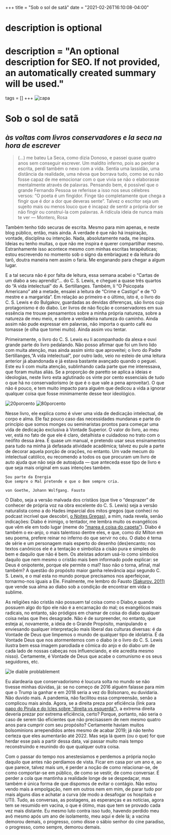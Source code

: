 +++
title = "Sob o sol de satã"
date = "2021-02-26T16:10:08-04:00"

#
# description is optional
#
# description = "An optional description for SEO. If not provided, an automatically created summary will be used."

tags = []
+++
![capa](https://i.postimg.cc/7YsS1pfc/1-ESu-ZXTLA7-I56a-Fo4-Z3-Q2-Tw.jpg)

# Sob o sol de satã
## *às voltas com livros conservadores e la seca na hora de escrever*

>(…) me bateu La Seca, como dizia Donoso, e passei quase quatro anos sem conseguir escrever. Um maldito inferno, pois ao perder a escrita, perdi também o nexo com a vida. Sentia uma lassidão, uma distância da realidade, uma névoa que borrava tudo, como se eu não fosse capaz de me emocionar com o que vivia se não o elaborasse mentalmente através de palavras. Pensando bem, é possível que o grande Fernando Pessoa se referisse a isso nos seus célebres versos: “O poeta é um fingidor. Finge tão completamente que chega a fingir que é dor a dor que deveras sente”. Talvez o escritor seja um sujeito mais ou menos louco que é incapaz de sentir a própria dor se não fingir ou construí-la com palavras.
> A ridícula ideia de nunca mais te ver — Montero, Rosa

Também tenho tido securas de escrita. Mesmo para mim apenas, e neste blog público, então, mais ainda. A verdade é que não há inspiração, vontade, disciplina ou intenção. Nada, absolutamente nada, me inspira. Ideias eu tenho muitas, o que não me inspira é querer compartilhar mesmo. Estranhamente isso acontece mesmo com minhas escritas terapêuticas; estou escrevendo no momento sob o signo da embriaguez e da leitura do tarô, doutra maneira nem assim o faria. Me enganando para chegar a algum lugar.

E a tal secura não é por falta de leitura, essa semana acabei o “Cartas de um diabo a seu aprendiz”… do C. S. Lewis, e cheguei a quase três quartos do “A vida intelectual” do A. Sertillanges. Também, li “O Psicopata Americano” até a metade, ensaiei a leitura de “Crime e Castigo” e de “O mestre e a margarida”. Em relação ao primeiro e o último, isto é, o livro do C. S. Lewis e do Bulgakov, guardadas as devidas diferenças, são livros cujo protagonismo é do diabo. Ler livros de não ficção e conservadores em sua essência me trouxe pensamentos sobre a minha própria natureza, sobre a natureza de meu meio, e sobre a verdadeira natureza do caminho. Ainda assim não pude expressar em palavras, não importa o quanto café eu tomasse (e olha que tomei muito). Ainda assim vou tentar.

Primeiramente, o livro do C. S. Lewis eu li acompanhado da alexa e ouvi grande parte do livro pedalando. Não posso afirmar que foi um livro lido com muita atenção, mas ainda assim sinto que aproveitei; o livro do Padre Sertillanges,“A vida intelectual”, por outro lado, veio no esteio de uma leitura anterior já abandonada e já estava bastante avançado quando o peguei. Este eu li com muita atenção, sublinhando cada parte que me interessava, que foram muitas aliás. Se a proporção de paretto se aplica a ideias e ideologias, neste livro esta aglutinado os vinte por cento essenciais de tudo o que há no conservadorismo (e que é o que vale a pena aproveitar). O que não é pouco, e tem muito impacto para alguém que dedicou a vida a ignorar qualquer coisa que fosse minimamente desse teor ideológico.

![20porcento](https://i.postimg.cc/sxp3QHpY/image.png)
![80porcento](https://i.postimg.cc/C1bKkK0n/image.png)

Nesse livro, ele explica como é viver uma vida de dedicação intelectual, de corpo e alma. Ele faz pouco caso das necessidades mundanas e parte do princípio que somos monges ou seminaristas prontos para começar uma vida de dedicação exclusiva à Vontade Superior. O valor do livro, ao meu ver, está no fato de que ele é claro, detalhista e cuidadoso no trato com o neófito dessa área. É quase um manual, e pretendo usar seus ensinamentos para tudo na minha já defasada atividade acadêmica; talvez eu pule a parte de decorar aquela porção de orações, no entanto. Um vade mecum do intelectual católico, eu recomendo a todos os que procuram um livro de auto ajuda que não seja de autoajuda — que anteceda esse tipo de livro e que seja mais original em suas intenções também.

    Sou parte da Energia
    Que sempre o Mal pretende e que o Bem sempre cria.

    von Goethe, Johann Wolfgang. Fausto

O Diabo, seja a versão malvada dos cristãos (que tive o “desprazer” de conhecer de própria voz na obra excelente do C. S. Lewis) seja a versão naturalista como a do Hades imparcial dos mitos gregos (que conheci no podcast incrível que descobri, [o Noites Gregas](https://noitesgregas.com.br/)), a mim, nada revela, senão indicações: Diabo é inimigo, o tentador, me lembra muito os evangélicos que vêm ele em todo lugar (meme do [“marea é coisa do capeta”](https://i.redd.it/wtqcz90cc5231.png)). Diabo é também o ex-anjo, o mais talentoso dentre eles, e que, como diz Milton em seu poema, prefere reinar no inferno do que servir no céu. O diabo é tema de série e um personagem mais esperto do desenho (des)encanto; nos textos canônicos ele é a tentação e simboliza a cisão pura e simples do bem e daquilo que não é bem. Os ateístas adoram usá-lo como símbolos daquilo que nem mesmo o cristão mais bem informado pode explicar: se Deus é onipotente, porque ele permite o mal? Isso não o torna, afinal, mal também? A questão do propósito maior ganha relevância aqui segundo C. S. Lewis, e o mal esta no mundo porque precisamos nos aperfeiçoar, tornarmo-nos iguais a Ele. Finalmente, me lembro do Fausto [(Sakurov. 2011)](https://www.youtube.com/watch?v=en41_BCdAmk) que vende sua alma ao diabo sob a condição de encontrar em vida o sublime.

As religiões não cristãs não possuem tal coisa como o Diabo,e quando possuem algo do tipo ele não é a encarnação do mal; os evangélicos mais radicais, no entanto, são pródigos em chamar de coisa do diabo qualquer coisa nelas que lhes desagrade. Não é de surpreender, no entanto, que esteja aí, novamente, a ideia de o Grande Propósito, manipulando e enviesando qualquer interpretação mais liberal das culturas diversas: é da Vontade de Deus que limpemos o mundo de qualquer tipo de idolatria. É da Vontade Deus que nos atormentemos com o diabo (e o livro do C. S. Lewis ilustra bem essa imagem parodiada e cômica do anjo e do diabo um de cada lado de nossas cabeças nos influenciando, e ele acredita mesmo nisso). Certamente, é Vontade de Deus que acabe o comunismo e os seus seguidores, etc.

![le diable problablement](https://i.postimg.cc/jjd9Gmzy/1-OJdau-Cr-M7w2-YQt1-Ze-Dn-DAw.jpg)

Eu alardearia que conservadorismo é loucura solta no mundo se não tivesse minhas dúvidas, já: se no começo de 2016 alguém falasse para mim que o Trump ia ganhar e em 2018 seria a vez do Bolsonaro, eu duvidaria. Não duvido mais. A pandemia, não facilitou essa compreensão, senão a complicou mais ainda. Agora, se a direita preza por eficiência (link para [papo do Pirula e do Icles sobre “direita vs esquerda”](https://www.youtube.com/watch?v=o7td6bLOf3Y)), a extrema direita deveria prezar por extrema eficiência, certo? Porque, portanto, não seria o caso de serem tão eficientes que não precisassem de nem mesmo quatro anos para cumprir com seu propósito? Certamente haviam muitos bolsominions arrependidos antes mesmo de acabar 2019; já não tenho certeza que eles aumentarão até 2022. Mas seja lá quem (ou o que) for que herdar esse país a partir dessa data, vai passar muito mais tempo reconstruindo e reunindo do que qualquer outra coisa.

Com o passar do tempo nos anestesiamos e perdemos a própria noção daquilo que antes não perdíamos de vista. Ficar em casa por um ano e, ao que parece, talvez mais um, é perder a noção de como relacionar-se, de como comportar-se em público, de como se vestir, de como conversar. É perder a cola que mantinha a realidade longe de se despedaçar, mas também é única forma de que dispomos de evitar o contágio. Não estou vendo mais a empolgação, nem em outros nem em mim, de parar tudo por mais alguns dias e achatar a curva (de modo a desafogar os hospitais e UTI). Tudo, as conversas, as postagens, as esperanças e as notícias, agora tem se resumido em vacina, o que é ótimo, mas que tem se provado cada vez mais distante. Eu mesmo luto contra isso tudo, havendo perdido meu avô mesmo após um ano de isolamento, meu aqui e dele lá; a vacina demorou demais, o progresso, como disse o sábio senhor do cine paradiso, o progresso, como sempre, demorou demais.
